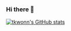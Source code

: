 ### Hi there 👋

<!--
**tkwonn/tkwonn** is a ✨ _special_ ✨ repository because its `README.md` (this file) appears on your GitHub profile.

Here are some ideas to get you started:

- 🔭 I’m currently working on ...
- 🌱 I’m currently learning ...
- 👯 I’m looking to collaborate on ...
- 🤔 I’m looking for help with ...
- 💬 Ask me about ...
- 📫 How to reach me: ...
- 😄 Pronouns: ...
- ⚡ Fun fact: ...
-->


[![tkwonn's GitHub stats](https://github-readme-stats.vercel.app/api?username=tkwonn&show-icons=true)](https://github.com/tkwonn/github-readme-stats)
